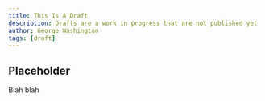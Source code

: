 ```yaml
---
title: This Is A Draft
description: Drafts are a work in progress that are not published yet
author: George Washington
tags: [draft]
---
```


## Placeholder

Blah blah
